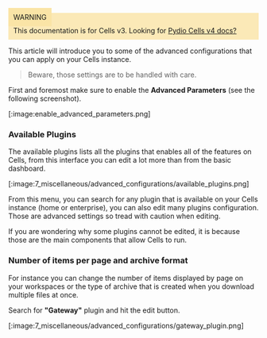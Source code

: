 
<div style="background-color: #fbe9b7;font-size: 14px;">
<span style="background-color: #fae4a6;padding: 10px;">WARNING</span>
<span style="padding: 10px;display: inline-block;">This documentation is for Cells v3. Looking for <a href="https://pydio.com/en/docs/cells/v4/quick-start">Pydio Cells v4 docs?</a></span>
</div>

This article will introduce you to some of the advanced configurations that you can apply on your Cells instance.

> Beware, those settings are to be handled with care.

First and foremost make sure to enable the **Advanced Parameters** (see the following screenshot).

[:image:enable_advanced_parameters.png]

### Available Plugins

The available plugins lists all the plugins that enables all of the features on Cells, from this interface you can edit a lot more than from the basic dashboard.

[:image:7_miscellaneous/advanced_configurations/available_plugins.png]

From this menu, you can search for any plugin that is available on your Cells instance (home or enterprise), you can also edit many plugins configuration.
Those are advanced settings so tread with caution when editing.

If you are wondering why some plugins cannot be edited, it is because those are the main components that allow Cells to run.


### Number of items per page and archive format

For instance you can change the number of items displayed by page on your workspaces or the type of archive that is created when you download multiple files at once.

Search for **"Gateway"** plugin and hit the edit button.

[:image:7_miscellaneous/advanced_configurations/gateway_plugin.png]
